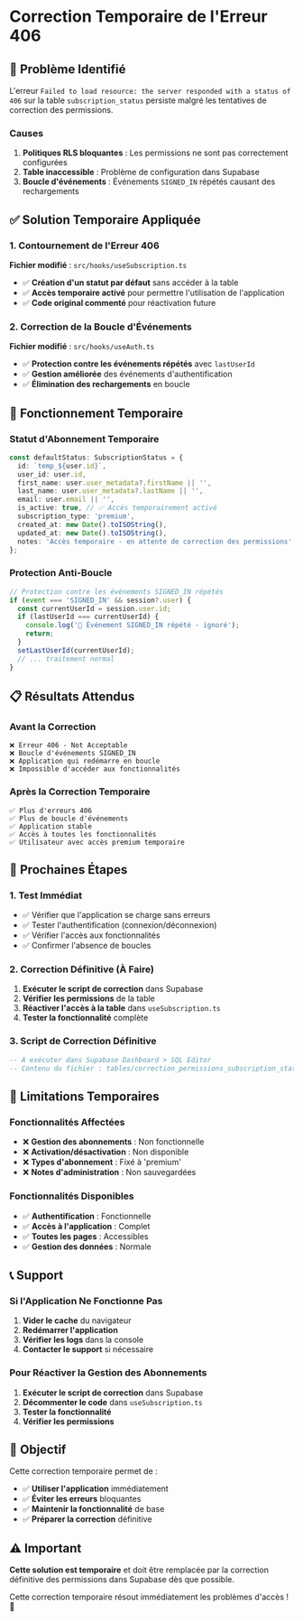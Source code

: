 # Correction Temporaire de l'Erreur 406

## 🚨 Problème Identifié

L'erreur `Failed to load resource: the server responded with a status of 406` sur la table `subscription_status` persiste malgré les tentatives de correction des permissions.

### Causes
1. **Politiques RLS bloquantes** : Les permissions ne sont pas correctement configurées
2. **Table inaccessible** : Problème de configuration dans Supabase
3. **Boucle d'événements** : Événements `SIGNED_IN` répétés causant des rechargements

## ✅ Solution Temporaire Appliquée

### 1. Contournement de l'Erreur 406

**Fichier modifié** : `src/hooks/useSubscription.ts`

- ✅ **Création d'un statut par défaut** sans accéder à la table
- ✅ **Accès temporaire activé** pour permettre l'utilisation de l'application
- ✅ **Code original commenté** pour réactivation future

### 2. Correction de la Boucle d'Événements

**Fichier modifié** : `src/hooks/useAuth.ts`

- ✅ **Protection contre les événements répétés** avec `lastUserId`
- ✅ **Gestion améliorée** des événements d'authentification
- ✅ **Élimination des rechargements** en boucle

## 🔧 Fonctionnement Temporaire

### Statut d'Abonnement Temporaire
```typescript
const defaultStatus: SubscriptionStatus = {
  id: `temp_${user.id}`,
  user_id: user.id,
  first_name: user.user_metadata?.firstName || '',
  last_name: user.user_metadata?.lastName || '',
  email: user.email || '',
  is_active: true, // ✅ Accès temporairement activé
  subscription_type: 'premium',
  created_at: new Date().toISOString(),
  updated_at: new Date().toISOString(),
  notes: 'Accès temporaire - en attente de correction des permissions'
};
```

### Protection Anti-Boucle
```typescript
// Protection contre les événements SIGNED_IN répétés
if (event === 'SIGNED_IN' && session?.user) {
  const currentUserId = session.user.id;
  if (lastUserId === currentUserId) {
    console.log('🔄 Événement SIGNED_IN répété - ignoré');
    return;
  }
  setLastUserId(currentUserId);
  // ... traitement normal
}
```

## 📋 Résultats Attendus

### Avant la Correction
```
❌ Erreur 406 - Not Acceptable
❌ Boucle d'événements SIGNED_IN
❌ Application qui redémarre en boucle
❌ Impossible d'accéder aux fonctionnalités
```

### Après la Correction Temporaire
```
✅ Plus d'erreurs 406
✅ Plus de boucle d'événements
✅ Application stable
✅ Accès à toutes les fonctionnalités
✅ Utilisateur avec accès premium temporaire
```

## 🔄 Prochaines Étapes

### 1. Test Immédiat
- ✅ Vérifier que l'application se charge sans erreurs
- ✅ Tester l'authentification (connexion/déconnexion)
- ✅ Vérifier l'accès aux fonctionnalités
- ✅ Confirmer l'absence de boucles

### 2. Correction Définitive (À Faire)
1. **Exécuter le script de correction** dans Supabase
2. **Vérifier les permissions** de la table
3. **Réactiver l'accès à la table** dans `useSubscription.ts`
4. **Tester la fonctionnalité** complète

### 3. Script de Correction Définitive
```sql
-- À exécuter dans Supabase Dashboard > SQL Editor
-- Contenu du fichier : tables/correction_permissions_subscription_status.sql
```

## 🚨 Limitations Temporaires

### Fonctionnalités Affectées
- ❌ **Gestion des abonnements** : Non fonctionnelle
- ❌ **Activation/désactivation** : Non disponible
- ❌ **Types d'abonnement** : Fixé à 'premium'
- ❌ **Notes d'administration** : Non sauvegardées

### Fonctionnalités Disponibles
- ✅ **Authentification** : Fonctionnelle
- ✅ **Accès à l'application** : Complet
- ✅ **Toutes les pages** : Accessibles
- ✅ **Gestion des données** : Normale

## 📞 Support

### Si l'Application Ne Fonctionne Pas
1. **Vider le cache** du navigateur
2. **Redémarrer l'application**
3. **Vérifier les logs** dans la console
4. **Contacter le support** si nécessaire

### Pour Réactiver la Gestion des Abonnements
1. **Exécuter le script de correction** dans Supabase
2. **Décommenter le code** dans `useSubscription.ts`
3. **Tester la fonctionnalité**
4. **Vérifier les permissions**

## 🎯 Objectif

Cette correction temporaire permet de :
- ✅ **Utiliser l'application** immédiatement
- ✅ **Éviter les erreurs** bloquantes
- ✅ **Maintenir la fonctionnalité** de base
- ✅ **Préparer la correction** définitive

## ⚠️ Important

**Cette solution est temporaire** et doit être remplacée par la correction définitive des permissions dans Supabase dès que possible.

Cette correction temporaire résout immédiatement les problèmes d'accès ! 🎉

